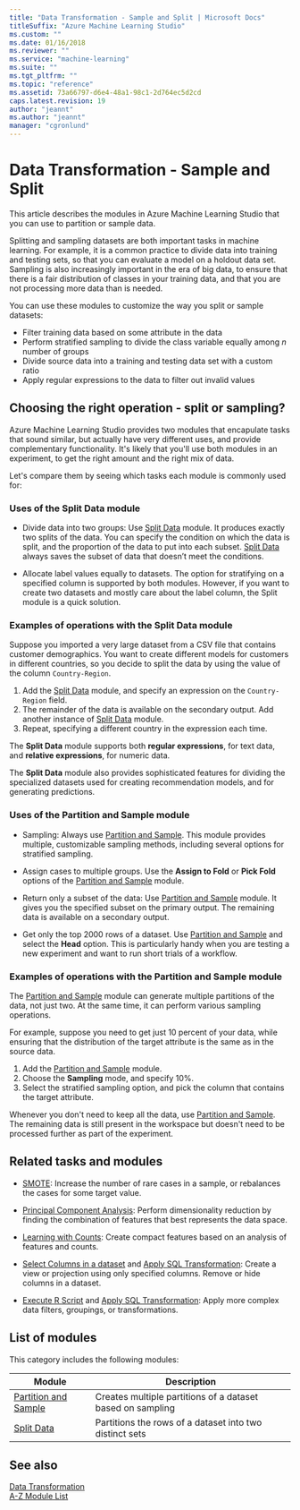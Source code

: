 ```yaml
---
title: "Data Transformation - Sample and Split | Microsoft Docs"
titleSuffix: "Azure Machine Learning Studio"
ms.custom: ""
ms.date: 01/16/2018
ms.reviewer: ""
ms.service: "machine-learning"
ms.suite: ""
ms.tgt_pltfrm: ""
ms.topic: "reference"
ms.assetid: 73a66797-d6e4-48a1-98c1-2d764ec5d2cd
caps.latest.revision: 19
author: "jeannt"
ms.author: "jeannt"
manager: "cgronlund"
---
```

# Data Transformation - Sample and Split

This article describes the modules in Azure Machine Learning Studio that you can use to partition or sample data.

Splitting and sampling datasets are both important tasks in machine learning. For example, it is a common practice to divide data into training and testing sets, so that you can evaluate a model on a holdout data set. Sampling is also increasingly important in the era of big data, to ensure that there is a fair distribution of classes in your training data, and that you are not processing more data than is needed.

You can use these modules to customize the way you split or sample datasets:  
  
- Filter training data based on some attribute in the data   
- Perform stratified sampling to divide the class variable equally among *n* number of groups
- Divide source data into a training and testing data set with a custom ratio
- Apply regular expressions to the data to filter out invalid values  
  
## Choosing the right operation - split or sampling?

Azure Machine Learning Studio provides two modules that encapulate tasks that sound similar, but actually have very different uses, and provide complementary functionality. It's likely that you'll use both modules in an experiment, to get the right amount and the right mix of data.

Let's compare them by seeing which tasks each module is commonly used for:

### Uses of the Split Data module 
 
 + Divide data into two groups:   Use [Split Data](split-data.md) module. It produces exactly two splits of the data. You can specify the condition on which the data is split, and the proportion of the data to put into each subset. [Split Data](split-data.md) always saves the subset of data that doesn’t meet the conditions.  
 
+ Allocate label values equally to datasets. The option for stratifying on a specified column is supported by both modules. However, if you want to create two datasets and mostly care about the label column, the Split module is a quick solution. 

### Examples of operations with the Split Data module

Suppose you imported a very large dataset from a CSV file that contains customer demographics. You want to create different models for customers in different countries, so you decide to split the data by using the value of the column `Country-Region`. 

1. Add the  [Split Data](split-data.md) module, and specify an expression on the `Country-Region` field. 
2. The remainder of the data is available on the secondary output.  Add another instance of [Split Data](split-data.md) module.
3. Repeat, specifying a different country in the expression each time.  

The **Split Data** module supports both **regular expressions**, for text data, and **relative expressions**, for numeric data. 

The **Split Data** module also provides sophisticated features for dividing the specialized datasets used for creating recommendation models, and for generating predictions.

### Uses of the Partition and Sample module
 
 + Sampling: Always use [Partition and Sample](partition-and-sample.md). This module provides multiple, customizable sampling methods, including several options for stratified sampling.

+ Assign cases to multiple groups. Use the **Assign to Fold** or **Pick Fold** options of the [Partition and Sample](partition-and-sample.md) module.
  
-   Return only a subset of the data: Use [Partition and Sample](partition-and-sample.md) module. It gives you the specified subset on the primary output. The remaining data is available on a secondary output.  

-   Get only the top 2000 rows of a dataset. Use [Partition and Sample](partition-and-sample.md) and select the **Head** option. This is particularly handy when you are testing a new experiment and want to run short trials of a workflow.  

### Examples of operations with the Partition and Sample module 

The [Partition and Sample](partition-and-sample.md) module can generate multiple partitions of the data, not just two. At the same time, it can perform various sampling operations.  

For example, suppose you need to get just 10 percent of your data, while ensuring that the distribution of the target attribute is the same as in the source data. 

1. Add the [Partition and Sample](partition-and-sample.md) module.
2. Choose the **Sampling** mode, and specify 10%.
3. Select the stratified sampling option, and pick the column that contains the target attribute. 

Whenever you don't need to keep all the data, use [Partition and Sample](partition-and-sample.md).  The remaining data is still present in the workspace but doesn't need to be processed further as part of the experiment. 

## Related tasks and modules

+ [SMOTE](smote.md): Increase the number of rare cases in a sample, or rebalances the cases for some target value.  

+ [Principal Component Analysis](principal-component-analysis.md):  Perform dimensionality reduction by finding the combination of features that best represents the data space.

+ [Learning with Counts](data-transformation-learning-with-counts.md): Create compact features based on an analysis of features and counts.

+ [Select Columns in a dataset](select-columns-in-dataset.md) and [Apply SQL Transformation](apply-sql-transformation.md): Create a view or projection using only specified columns. Remove or hide columns in a dataset.

+ [Execute R Script](execute-r-script.md) and [Apply SQL Transformation](apply-sql-transformation.md): Apply more complex data filters, groupings, or transformations. 

##  List of modules

This category includes the following modules:  

|Module|Description|  
|------------|-----------------|  
|[Partition and Sample](partition-and-sample.md)|Creates multiple partitions of a dataset based on sampling|  
|[Split Data](split-data.md)|Partitions the rows of a dataset into two distinct sets|

## See also  
 [Data Transformation](data-transformation.md)   
 [A-Z Module List](a-z-module-list.md)